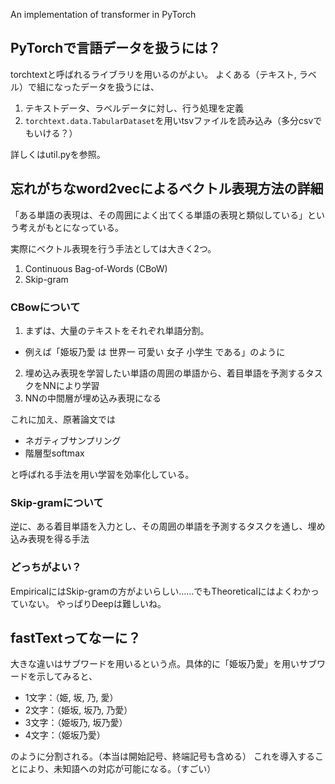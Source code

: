 An implementation of transformer in PyTorch

## PyTorchで言語データを扱うには？
torchtextと呼ばれるライブラリを用いるのがよい。
よくある（テキスト, ラベル）で組になったデータを扱うには、

1. テキストデータ、ラベルデータに対し、行う処理を定義
2. `torchtext.data.TabularDataset`を用いtsvファイルを読み込み（多分csvでもいける？）

詳しくはutil.pyを参照。

## 忘れがちなword2vecによるベクトル表現方法の詳細
「ある単語の表現は、その周囲によく出てくる単語の表現と類似している」という考えがもとになっている。

実際にベクトル表現を行う手法としては大きく2つ。

1. Continuous Bag-of-Words (CBoW)
2. Skip-gram

### CBowについて
1. まずは、大量のテキストをそれぞれ単語分割。
  - 例えば「姫坂乃愛 は 世界一 可愛い 女子 小学生 である」のように
2. 埋め込み表現を学習したい単語の周囲の単語から、着目単語を予測するタスクをNNにより学習
3. NNの中間層が埋め込み表現になる

これに加え、原著論文では
- ネガティブサンプリング
- 階層型softmax

と呼ばれる手法を用い学習を効率化している。

### Skip-gramについて
逆に、ある着目単語を入力とし、その周囲の単語を予測するタスクを通し、埋め込み表現を得る手法


### どっちがよい？
EmpiricalにはSkip-gramの方がよいらしい……でもTheoreticalにはよくわかっていない。
やっぱりDeepは難しいね。

## fastTextってなーに？
大きな違いはサブワードを用いるという点。具体的に「姫坂乃愛」を用いサブワードを示してみると、

- 1文字：（姫, 坂, 乃, 愛）
- 2文字：（姫坂, 坂乃, 乃愛）
- 3文字：（姫坂乃, 坂乃愛）
- 4文字：（姫坂乃愛）

のように分割される。（本当は開始記号、終端記号も含める）
これを導入することにより、未知語への対応が可能になる。（すごい）
